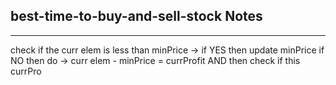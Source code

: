 <h2>best-time-to-buy-and-sell-stock Notes</h2><hr>check if the curr elem is less than minPrice -> if YES then update minPrice
if NO
then do -> curr elem - minPrice = currProfit
AND then check if this currPro